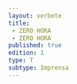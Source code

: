 ```yaml
---
layout: verbete
title:
 - ZERO HORA
 - ZERO HORA
published: true
edition: 1  
type: T
subtype: Imprensa
---
```


